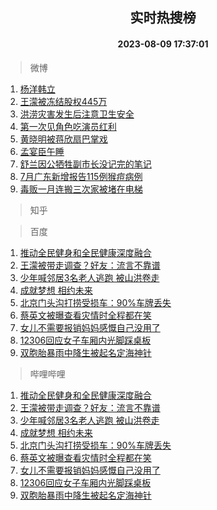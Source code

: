 <div align="center"><h2>实时热搜榜</h2><h4>2023-08-09 17:37:01</h4></div>

> 微博  

1. [杨洋韩立](https://s.weibo.com/weibo?q=%23%E6%9D%A8%E6%B4%8B%E9%9F%A9%E7%AB%8B%23&t=31&band_rank=1&Refer=top)<br />
2. [王濛被冻结股权445万](https://s.weibo.com/weibo?q=%23%E7%8E%8B%E6%BF%9B%E8%A2%AB%E5%86%BB%E7%BB%93%E8%82%A1%E6%9D%83445%E4%B8%87%23&t=31&band_rank=2&Refer=top)<br />
3. [洪涝灾害发生后注意卫生安全](https://s.weibo.com/weibo?q=%23%E6%B4%AA%E6%B6%9D%E7%81%BE%E5%AE%B3%E5%8F%91%E7%94%9F%E5%90%8E%E6%B3%A8%E6%84%8F%E5%8D%AB%E7%94%9F%E5%AE%89%E5%85%A8%23&t=31&band_rank=3&Refer=top)<br />
4. [第一次见角色吃演员红利](https://s.weibo.com/weibo?q=%23%E7%AC%AC%E4%B8%80%E6%AC%A1%E8%A7%81%E8%A7%92%E8%89%B2%E5%90%83%E6%BC%94%E5%91%98%E7%BA%A2%E5%88%A9%23&t=31&band_rank=4&Refer=top)<br />
5. [黄晓明被蒋欣扇巴掌戏](https://s.weibo.com/weibo?q=%23%E9%BB%84%E6%99%93%E6%98%8E%E8%A2%AB%E8%92%8B%E6%AC%A3%E6%89%87%E5%B7%B4%E6%8E%8C%E6%88%8F%23&t=31&band_rank=5&Refer=top)<br />
6. [孟宴臣午睡](https://s.weibo.com/weibo?q=%E5%AD%9F%E5%AE%B4%E8%87%A3%E5%8D%88%E7%9D%A1&t=31&band_rank=6&Refer=top)<br />
7. [舒兰因公牺牲副市长没记完的笔记](https://s.weibo.com/weibo?q=%23%E8%88%92%E5%85%B0%E5%9B%A0%E5%85%AC%E7%89%BA%E7%89%B2%E5%89%AF%E5%B8%82%E9%95%BF%E6%B2%A1%E8%AE%B0%E5%AE%8C%E7%9A%84%E7%AC%94%E8%AE%B0%23&t=31&band_rank=7&Refer=top)<br />
8. [7月广东新增报告115例猴痘病例](https://s.weibo.com/weibo?q=%237%E6%9C%88%E5%B9%BF%E4%B8%9C%E6%96%B0%E5%A2%9E%E6%8A%A5%E5%91%8A115%E4%BE%8B%E7%8C%B4%E7%97%98%E7%97%85%E4%BE%8B%23&t=31&band_rank=8&Refer=top)<br />
9. [毒贩一月连搬三次家被堵在电梯](https://s.weibo.com/weibo?q=%23%E6%AF%92%E8%B4%A9%E4%B8%80%E6%9C%88%E8%BF%9E%E6%90%AC%E4%B8%89%E6%AC%A1%E5%AE%B6%E8%A2%AB%E5%A0%B5%E5%9C%A8%E7%94%B5%E6%A2%AF%23&t=31&band_rank=9&Refer=top)<br />

> 知乎  


> 百度  

1. [推动全民健身和全民健康深度融合](https://www.baidu.com/s?wd=%E6%8E%A8%E5%8A%A8%E5%85%A8%E6%B0%91%E5%81%A5%E8%BA%AB%E5%92%8C%E5%85%A8%E6%B0%91%E5%81%A5%E5%BA%B7%E6%B7%B1%E5%BA%A6%E8%9E%8D%E5%90%88&sa=fyb_news&rsv_dl=fyb_news)<br />
2. [王濛被带走调查？好友：流言不靠谱](https://www.baidu.com/s?wd=%E7%8E%8B%E6%BF%9B%E8%A2%AB%E5%B8%A6%E8%B5%B0%E8%B0%83%E6%9F%A5%EF%BC%9F%E5%A5%BD%E5%8F%8B%EF%BC%9A%E6%B5%81%E8%A8%80%E4%B8%8D%E9%9D%A0%E8%B0%B1&sa=fyb_news&rsv_dl=fyb_news)<br />
3. [少年喊邻居3名老人逃跑 被山洪卷走](https://www.baidu.com/s?wd=%E5%B0%91%E5%B9%B4%E5%96%8A%E9%82%BB%E5%B1%853%E5%90%8D%E8%80%81%E4%BA%BA%E9%80%83%E8%B7%91+%E8%A2%AB%E5%B1%B1%E6%B4%AA%E5%8D%B7%E8%B5%B0&sa=fyb_news&rsv_dl=fyb_news)<br />
4. [成就梦想 相约未来](https://www.baidu.com/s?wd=%E6%88%90%E5%B0%B1%E6%A2%A6%E6%83%B3+%E7%9B%B8%E7%BA%A6%E6%9C%AA%E6%9D%A5&sa=fyb_news&rsv_dl=fyb_news)<br />
5. [北京门头沟打捞受损车：90%车牌丢失](https://www.baidu.com/s?wd=%E5%8C%97%E4%BA%AC%E9%97%A8%E5%A4%B4%E6%B2%9F%E6%89%93%E6%8D%9E%E5%8F%97%E6%8D%9F%E8%BD%A6%EF%BC%9A90%25%E8%BD%A6%E7%89%8C%E4%B8%A2%E5%A4%B1&sa=fyb_news&rsv_dl=fyb_news)<br />
6. [蔡英文被曝查看灾情时全程都在笑](https://www.baidu.com/s?wd=%E8%94%A1%E8%8B%B1%E6%96%87%E8%A2%AB%E6%9B%9D%E6%9F%A5%E7%9C%8B%E7%81%BE%E6%83%85%E6%97%B6%E5%85%A8%E7%A8%8B%E9%83%BD%E5%9C%A8%E7%AC%91&sa=fyb_news&rsv_dl=fyb_news)<br />
7. [女儿不需要报销妈妈感慨自己没用了](https://www.baidu.com/s?wd=%E5%A5%B3%E5%84%BF%E4%B8%8D%E9%9C%80%E8%A6%81%E6%8A%A5%E9%94%80%E5%A6%88%E5%A6%88%E6%84%9F%E6%85%A8%E8%87%AA%E5%B7%B1%E6%B2%A1%E7%94%A8%E4%BA%86&sa=fyb_news&rsv_dl=fyb_news)<br />
8. [12306回应女子车厢内光脚踩桌板](https://www.baidu.com/s?wd=12306%E5%9B%9E%E5%BA%94%E5%A5%B3%E5%AD%90%E8%BD%A6%E5%8E%A2%E5%86%85%E5%85%89%E8%84%9A%E8%B8%A9%E6%A1%8C%E6%9D%BF&sa=fyb_news&rsv_dl=fyb_news)<br />
9. [双胞胎暴雨中降生被起名定海神针](https://www.baidu.com/s?wd=%E5%8F%8C%E8%83%9E%E8%83%8E%E6%9A%B4%E9%9B%A8%E4%B8%AD%E9%99%8D%E7%94%9F%E8%A2%AB%E8%B5%B7%E5%90%8D%E5%AE%9A%E6%B5%B7%E7%A5%9E%E9%92%88&sa=fyb_news&rsv_dl=fyb_news)<br />

> 哔哩哔哩  

1. [推动全民健身和全民健康深度融合](https://www.baidu.com/s?wd=%E6%8E%A8%E5%8A%A8%E5%85%A8%E6%B0%91%E5%81%A5%E8%BA%AB%E5%92%8C%E5%85%A8%E6%B0%91%E5%81%A5%E5%BA%B7%E6%B7%B1%E5%BA%A6%E8%9E%8D%E5%90%88&sa=fyb_news&rsv_dl=fyb_news)<br />
2. [王濛被带走调查？好友：流言不靠谱](https://www.baidu.com/s?wd=%E7%8E%8B%E6%BF%9B%E8%A2%AB%E5%B8%A6%E8%B5%B0%E8%B0%83%E6%9F%A5%EF%BC%9F%E5%A5%BD%E5%8F%8B%EF%BC%9A%E6%B5%81%E8%A8%80%E4%B8%8D%E9%9D%A0%E8%B0%B1&sa=fyb_news&rsv_dl=fyb_news)<br />
3. [少年喊邻居3名老人逃跑 被山洪卷走](https://www.baidu.com/s?wd=%E5%B0%91%E5%B9%B4%E5%96%8A%E9%82%BB%E5%B1%853%E5%90%8D%E8%80%81%E4%BA%BA%E9%80%83%E8%B7%91+%E8%A2%AB%E5%B1%B1%E6%B4%AA%E5%8D%B7%E8%B5%B0&sa=fyb_news&rsv_dl=fyb_news)<br />
4. [成就梦想 相约未来](https://www.baidu.com/s?wd=%E6%88%90%E5%B0%B1%E6%A2%A6%E6%83%B3+%E7%9B%B8%E7%BA%A6%E6%9C%AA%E6%9D%A5&sa=fyb_news&rsv_dl=fyb_news)<br />
5. [北京门头沟打捞受损车：90%车牌丢失](https://www.baidu.com/s?wd=%E5%8C%97%E4%BA%AC%E9%97%A8%E5%A4%B4%E6%B2%9F%E6%89%93%E6%8D%9E%E5%8F%97%E6%8D%9F%E8%BD%A6%EF%BC%9A90%25%E8%BD%A6%E7%89%8C%E4%B8%A2%E5%A4%B1&sa=fyb_news&rsv_dl=fyb_news)<br />
6. [蔡英文被曝查看灾情时全程都在笑](https://www.baidu.com/s?wd=%E8%94%A1%E8%8B%B1%E6%96%87%E8%A2%AB%E6%9B%9D%E6%9F%A5%E7%9C%8B%E7%81%BE%E6%83%85%E6%97%B6%E5%85%A8%E7%A8%8B%E9%83%BD%E5%9C%A8%E7%AC%91&sa=fyb_news&rsv_dl=fyb_news)<br />
7. [女儿不需要报销妈妈感慨自己没用了](https://www.baidu.com/s?wd=%E5%A5%B3%E5%84%BF%E4%B8%8D%E9%9C%80%E8%A6%81%E6%8A%A5%E9%94%80%E5%A6%88%E5%A6%88%E6%84%9F%E6%85%A8%E8%87%AA%E5%B7%B1%E6%B2%A1%E7%94%A8%E4%BA%86&sa=fyb_news&rsv_dl=fyb_news)<br />
8. [12306回应女子车厢内光脚踩桌板](https://www.baidu.com/s?wd=12306%E5%9B%9E%E5%BA%94%E5%A5%B3%E5%AD%90%E8%BD%A6%E5%8E%A2%E5%86%85%E5%85%89%E8%84%9A%E8%B8%A9%E6%A1%8C%E6%9D%BF&sa=fyb_news&rsv_dl=fyb_news)<br />
9. [双胞胎暴雨中降生被起名定海神针](https://www.baidu.com/s?wd=%E5%8F%8C%E8%83%9E%E8%83%8E%E6%9A%B4%E9%9B%A8%E4%B8%AD%E9%99%8D%E7%94%9F%E8%A2%AB%E8%B5%B7%E5%90%8D%E5%AE%9A%E6%B5%B7%E7%A5%9E%E9%92%88&sa=fyb_news&rsv_dl=fyb_news)<br />
